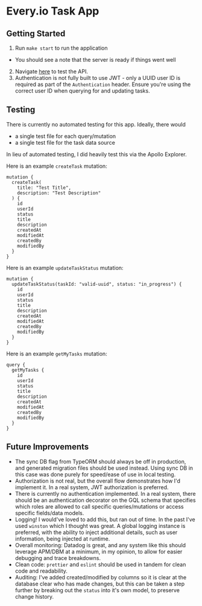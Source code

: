 # Every.io Task App

## Getting Started
1. Run `make start` to run the application

  - You should see a note that the server is ready if things went well
2. Navigate [here](https://studio.apollographql.com/sandbox/explorer) to test the API.
3. Authentication is not fully built to use JWT - only a UUID user ID is required as part of the `Authentication` header. Ensure you're using the correct user ID when querying for and updating tasks.

## Testing
There is currently no automated testing for this app. Ideally, there would 
- a single test file for each query/mutation
- a single test file for the task data source

In lieu of automated testing, I did heavily test this via the Apollo Explorer.

Here is an example `createTask` mutation:
```
mutation {
  createTask(
    title: "Test Title", 
    description: "Test Description"
  ) {
    id
    userId
    status
    title 
    description
    createdAt
    modifiedAt
    createdBy
    modifiedBy
  }
}
```

Here is an example `updateTaskStatus` mutation:
```
mutation {
  updateTaskStatus(taskId: "valid-uuid", status: "in_progress") {
    id
    userId
    status
    title 
    description
    createdAt
    modifiedAt
    createdBy
    modifiedBy
  }
}
```

Here is an example `getMyTasks` mutation:
```
query {
  getMyTasks {
    id
    userId
    status
    title 
    description
    createdAt
    modifiedAt
    createdBy
    modifiedBy
  }
}
```

## Future Improvements
- The sync DB flag from TypeORM should always be off in production, and generated migration files should be used instead. Using sync DB in this case was done purely for speed/ease of use in local testing.
- Authorization is not real, but the overall flow demonstrates how I'd implement it. In a real system, JWT authorization is preferred. 
- There is currently no authentication implemented. In a real system, there should be an authentication decorator on the GQL schema that specifies which roles are allowed to call specific queries/mutations or access specific fields/data models.
- Logging! I would've loved to add this, but ran out of time. In the past I've used `winston` which I thought was great. A global logging instance is preferred, with the ability to inject additional details, such as user information, being injected at runtime. 
- Overall monitoring: Datadog is great, and any system like this should leverage APM/DBM at a minimum, in my opinion, to allow for easier debugging and trace breakdowns.
- Clean code: `prettier` and `eslint` should be used in tandem for clean code and readability.
- Auditing: I've added created/modified by columns so it is clear at the database clear who has made changes, but this can be taken a step further by breaking out the `status` into it's own model, to preserve change history. 